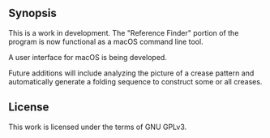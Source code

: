## Synopsis

This is a work in development. The "Reference Finder" portion of the program is
now functional as a macOS command line tool.

A user interface for macOS is being developed.

Future additions will include analyzing the picture of a crease pattern and
automatically generate a folding sequence to construct some or all creases.

## License

This work is licensed under the terms of GNU GPLv3.
